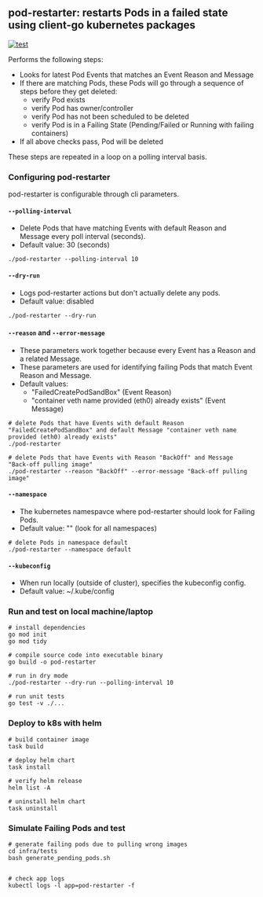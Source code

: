## pod-restarter: restarts Pods in a failed state using client-go kubernetes packages

[![test](https://github.com/andreistefanciprian/pod-restarter-go/actions/workflows/test.yaml/badge.svg)](https://github.com/andreistefanciprian/pod-restarter-go/actions/workflows/test.yaml)

Performs the following steps:
* Looks for latest Pod Events that matches an Event Reason and Message
* If there are matching Pods, these Pods will go through a sequence of steps before they get deleted:
    - verify Pod exists
    - verify Pod has owner/controller
    - verify Pod has not been scheduled to be deleted
    - verify Pod is in a Failing State (Pending/Failed or Running with failing containers)
* If all above checks pass, Pod will be deleted

These steps are repeated in a loop on a polling interval basis.

### Configuring pod-restarter

pod-restarter is configurable through cli parameters.

#### `--polling-interval`
- Delete Pods that have matching Events with default Reason and Message every poll interval (seconds).
- Default value: 30 (seconds)

```
./pod-restarter --polling-interval 10
```

#### `--dry-run`
- Logs pod-restarter actions but don't actually delete any pods.
- Default value: disabled

```
./pod-restarter --dry-run
```

#### `--reason` and `--error-message`
- These parameters work together because every Event has a Reason and a related Message.
- These parameters are used for identifying failing Pods that match Event Reason and Message.
- Default values:
    - "FailedCreatePodSandBox" (Event Reason)
    - "container veth name provided (eth0) already exists" (Event Message)

```
# delete Pods that have Events with default Reason "FailedCreatePodSandBox" and default Message "container veth name provided (eth0) already exists"
./pod-restarter

# delete Pods that have Events with Reason "BackOff" and Message "Back-off pulling image"
./pod-restarter --reason "BackOff" --error-message "Back-off pulling image"
```

#### `--namespace`
- The kubernetes namespavce where pod-restarter should look for Failing Pods.
- Default value: "" (look for all namespaces)

```
# delete Pods in namespace default
./pod-restarter --namespace default
```

#### `--kubeconfig`
- When run locally (outside of cluster), specifies the kubeconfig config.
- Default value: ~/.kube/config

### Run and test on local machine/laptop

```
# install dependencies
go mod init
go mod tidy

# compile source code into executable binary
go build -o pod-restarter

# run in dry mode
./pod-restarter --dry-run --polling-interval 10

# run unit tests
go test -v ./...
```

### Deploy to k8s with helm

```
# build container image
task build

# deploy helm chart
task install

# verify helm release
helm list -A

# uninstall helm chart
task uninstall
```

### Simulate Failing Pods and test 

```
# generate failing pods due to pulling wrong images
cd infra/tests
bash generate_pending_pods.sh


# check app logs
kubectl logs -l app=pod-restarter -f
```
